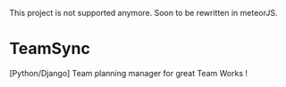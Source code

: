 This project is not supported anymore. Soon to be rewritten in meteorJS.

TeamSync
========

[Python/Django] Team planning manager for great Team Works !
